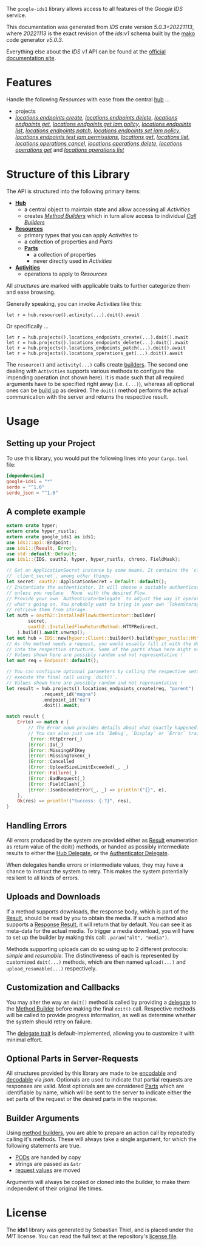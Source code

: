 <!---
DO NOT EDIT !
This file was generated automatically from 'src/generator/templates/api/README.md.mako'
DO NOT EDIT !
-->
The `google-ids1` library allows access to all features of the *Google IDS* service.

This documentation was generated from *IDS* crate version *5.0.3+20221113*, where *20221113* is the exact revision of the *ids:v1* schema built by the [mako](http://www.makotemplates.org/) code generator *v5.0.3*.

Everything else about the *IDS* *v1* API can be found at the
[official documentation site](https://cloud.google.com/).
# Features

Handle the following *Resources* with ease from the central [hub](https://docs.rs/google-ids1/5.0.3+20221113/google_ids1/IDS) ... 

* projects
 * [*locations endpoints create*](https://docs.rs/google-ids1/5.0.3+20221113/google_ids1/api::ProjectLocationEndpointCreateCall), [*locations endpoints delete*](https://docs.rs/google-ids1/5.0.3+20221113/google_ids1/api::ProjectLocationEndpointDeleteCall), [*locations endpoints get*](https://docs.rs/google-ids1/5.0.3+20221113/google_ids1/api::ProjectLocationEndpointGetCall), [*locations endpoints get iam policy*](https://docs.rs/google-ids1/5.0.3+20221113/google_ids1/api::ProjectLocationEndpointGetIamPolicyCall), [*locations endpoints list*](https://docs.rs/google-ids1/5.0.3+20221113/google_ids1/api::ProjectLocationEndpointListCall), [*locations endpoints patch*](https://docs.rs/google-ids1/5.0.3+20221113/google_ids1/api::ProjectLocationEndpointPatchCall), [*locations endpoints set iam policy*](https://docs.rs/google-ids1/5.0.3+20221113/google_ids1/api::ProjectLocationEndpointSetIamPolicyCall), [*locations endpoints test iam permissions*](https://docs.rs/google-ids1/5.0.3+20221113/google_ids1/api::ProjectLocationEndpointTestIamPermissionCall), [*locations get*](https://docs.rs/google-ids1/5.0.3+20221113/google_ids1/api::ProjectLocationGetCall), [*locations list*](https://docs.rs/google-ids1/5.0.3+20221113/google_ids1/api::ProjectLocationListCall), [*locations operations cancel*](https://docs.rs/google-ids1/5.0.3+20221113/google_ids1/api::ProjectLocationOperationCancelCall), [*locations operations delete*](https://docs.rs/google-ids1/5.0.3+20221113/google_ids1/api::ProjectLocationOperationDeleteCall), [*locations operations get*](https://docs.rs/google-ids1/5.0.3+20221113/google_ids1/api::ProjectLocationOperationGetCall) and [*locations operations list*](https://docs.rs/google-ids1/5.0.3+20221113/google_ids1/api::ProjectLocationOperationListCall)




# Structure of this Library

The API is structured into the following primary items:

* **[Hub](https://docs.rs/google-ids1/5.0.3+20221113/google_ids1/IDS)**
    * a central object to maintain state and allow accessing all *Activities*
    * creates [*Method Builders*](https://docs.rs/google-ids1/5.0.3+20221113/google_ids1/client::MethodsBuilder) which in turn
      allow access to individual [*Call Builders*](https://docs.rs/google-ids1/5.0.3+20221113/google_ids1/client::CallBuilder)
* **[Resources](https://docs.rs/google-ids1/5.0.3+20221113/google_ids1/client::Resource)**
    * primary types that you can apply *Activities* to
    * a collection of properties and *Parts*
    * **[Parts](https://docs.rs/google-ids1/5.0.3+20221113/google_ids1/client::Part)**
        * a collection of properties
        * never directly used in *Activities*
* **[Activities](https://docs.rs/google-ids1/5.0.3+20221113/google_ids1/client::CallBuilder)**
    * operations to apply to *Resources*

All *structures* are marked with applicable traits to further categorize them and ease browsing.

Generally speaking, you can invoke *Activities* like this:

```Rust,ignore
let r = hub.resource().activity(...).doit().await
```

Or specifically ...

```ignore
let r = hub.projects().locations_endpoints_create(...).doit().await
let r = hub.projects().locations_endpoints_delete(...).doit().await
let r = hub.projects().locations_endpoints_patch(...).doit().await
let r = hub.projects().locations_operations_get(...).doit().await
```

The `resource()` and `activity(...)` calls create [builders][builder-pattern]. The second one dealing with `Activities` 
supports various methods to configure the impending operation (not shown here). It is made such that all required arguments have to be 
specified right away (i.e. `(...)`), whereas all optional ones can be [build up][builder-pattern] as desired.
The `doit()` method performs the actual communication with the server and returns the respective result.

# Usage

## Setting up your Project

To use this library, you would put the following lines into your `Cargo.toml` file:

```toml
[dependencies]
google-ids1 = "*"
serde = "^1.0"
serde_json = "^1.0"
```

## A complete example

```Rust
extern crate hyper;
extern crate hyper_rustls;
extern crate google_ids1 as ids1;
use ids1::api::Endpoint;
use ids1::{Result, Error};
use std::default::Default;
use ids1::{IDS, oauth2, hyper, hyper_rustls, chrono, FieldMask};

// Get an ApplicationSecret instance by some means. It contains the `client_id` and 
// `client_secret`, among other things.
let secret: oauth2::ApplicationSecret = Default::default();
// Instantiate the authenticator. It will choose a suitable authentication flow for you, 
// unless you replace  `None` with the desired Flow.
// Provide your own `AuthenticatorDelegate` to adjust the way it operates and get feedback about 
// what's going on. You probably want to bring in your own `TokenStorage` to persist tokens and
// retrieve them from storage.
let auth = oauth2::InstalledFlowAuthenticator::builder(
        secret,
        oauth2::InstalledFlowReturnMethod::HTTPRedirect,
    ).build().await.unwrap();
let mut hub = IDS::new(hyper::Client::builder().build(hyper_rustls::HttpsConnectorBuilder::new().with_native_roots().https_or_http().enable_http1().build()), auth);
// As the method needs a request, you would usually fill it with the desired information
// into the respective structure. Some of the parts shown here might not be applicable !
// Values shown here are possibly random and not representative !
let mut req = Endpoint::default();

// You can configure optional parameters by calling the respective setters at will, and
// execute the final call using `doit()`.
// Values shown here are possibly random and not representative !
let result = hub.projects().locations_endpoints_create(req, "parent")
             .request_id("magna")
             .endpoint_id("no")
             .doit().await;

match result {
    Err(e) => match e {
        // The Error enum provides details about what exactly happened.
        // You can also just use its `Debug`, `Display` or `Error` traits
         Error::HttpError(_)
        |Error::Io(_)
        |Error::MissingAPIKey
        |Error::MissingToken(_)
        |Error::Cancelled
        |Error::UploadSizeLimitExceeded(_, _)
        |Error::Failure(_)
        |Error::BadRequest(_)
        |Error::FieldClash(_)
        |Error::JsonDecodeError(_, _) => println!("{}", e),
    },
    Ok(res) => println!("Success: {:?}", res),
}

```
## Handling Errors

All errors produced by the system are provided either as [Result](https://docs.rs/google-ids1/5.0.3+20221113/google_ids1/client::Result) enumeration as return value of
the doit() methods, or handed as possibly intermediate results to either the 
[Hub Delegate](https://docs.rs/google-ids1/5.0.3+20221113/google_ids1/client::Delegate), or the [Authenticator Delegate](https://docs.rs/yup-oauth2/*/yup_oauth2/trait.AuthenticatorDelegate.html).

When delegates handle errors or intermediate values, they may have a chance to instruct the system to retry. This 
makes the system potentially resilient to all kinds of errors.

## Uploads and Downloads
If a method supports downloads, the response body, which is part of the [Result](https://docs.rs/google-ids1/5.0.3+20221113/google_ids1/client::Result), should be
read by you to obtain the media.
If such a method also supports a [Response Result](https://docs.rs/google-ids1/5.0.3+20221113/google_ids1/client::ResponseResult), it will return that by default.
You can see it as meta-data for the actual media. To trigger a media download, you will have to set up the builder by making
this call: `.param("alt", "media")`.

Methods supporting uploads can do so using up to 2 different protocols: 
*simple* and *resumable*. The distinctiveness of each is represented by customized 
`doit(...)` methods, which are then named `upload(...)` and `upload_resumable(...)` respectively.

## Customization and Callbacks

You may alter the way an `doit()` method is called by providing a [delegate](https://docs.rs/google-ids1/5.0.3+20221113/google_ids1/client::Delegate) to the 
[Method Builder](https://docs.rs/google-ids1/5.0.3+20221113/google_ids1/client::CallBuilder) before making the final `doit()` call. 
Respective methods will be called to provide progress information, as well as determine whether the system should 
retry on failure.

The [delegate trait](https://docs.rs/google-ids1/5.0.3+20221113/google_ids1/client::Delegate) is default-implemented, allowing you to customize it with minimal effort.

## Optional Parts in Server-Requests

All structures provided by this library are made to be [encodable](https://docs.rs/google-ids1/5.0.3+20221113/google_ids1/client::RequestValue) and 
[decodable](https://docs.rs/google-ids1/5.0.3+20221113/google_ids1/client::ResponseResult) via *json*. Optionals are used to indicate that partial requests are responses 
are valid.
Most optionals are are considered [Parts](https://docs.rs/google-ids1/5.0.3+20221113/google_ids1/client::Part) which are identifiable by name, which will be sent to 
the server to indicate either the set parts of the request or the desired parts in the response.

## Builder Arguments

Using [method builders](https://docs.rs/google-ids1/5.0.3+20221113/google_ids1/client::CallBuilder), you are able to prepare an action call by repeatedly calling it's methods.
These will always take a single argument, for which the following statements are true.

* [PODs][wiki-pod] are handed by copy
* strings are passed as `&str`
* [request values](https://docs.rs/google-ids1/5.0.3+20221113/google_ids1/client::RequestValue) are moved

Arguments will always be copied or cloned into the builder, to make them independent of their original life times.

[wiki-pod]: http://en.wikipedia.org/wiki/Plain_old_data_structure
[builder-pattern]: http://en.wikipedia.org/wiki/Builder_pattern
[google-go-api]: https://github.com/google/google-api-go-client

# License
The **ids1** library was generated by Sebastian Thiel, and is placed 
under the *MIT* license.
You can read the full text at the repository's [license file][repo-license].

[repo-license]: https://github.com/Byron/google-apis-rsblob/main/LICENSE.md

